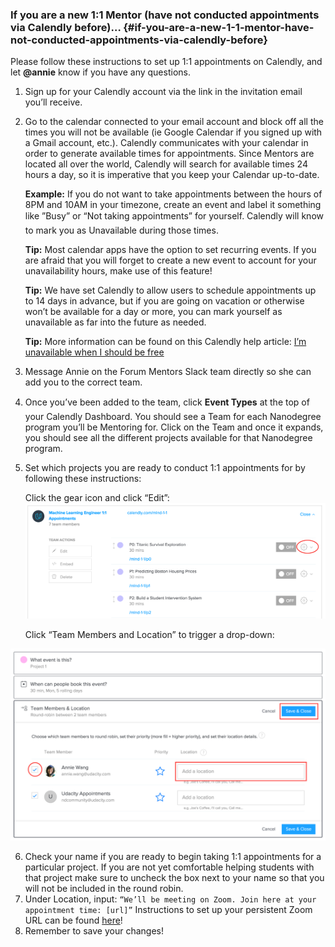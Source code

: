 ### If you are a new 1:1 Mentor (have not conducted appointments via Calendly before)… {#if-you-are-a-new-1-1-mentor-have-not-conducted-appointments-via-calendly-before}

Please follow these instructions to set up 1:1 appointments on Calendly, and let **@annie** know if you have any questions.

1.  Sign up for your Calendly account via the link in the invitation email you’ll receive.
2.  Go to the calendar connected to your email account and block off all the times you will not be available (ie Google Calendar if you signed up with a Gmail account, etc.). Calendly communicates with your calendar in order to generate available times for appointments. Since Mentors are located all over the world, Calendly will search for available times 24 hours a day, so it is imperative that you keep your Calendar up-to-date.

    **Example:** If you do not want to take appointments between the hours of 8PM and 10AM in your timezone, create an event and label it something like ”Busy” or “Not taking appointments” for yourself. Calendly will know to mark you as Unavailable during those times.

    **Tip:** Most calendar apps have the option to set recurring events. If you are afraid that you will forget to create a new event to account for your unavailability hours, make use of this feature!

    **Tip:** We have set Calendly to allow users to schedule appointments up to 14 days in advance, but if you are going on vacation or otherwise won’t be available for a day or more, you can mark yourself as unavailable as far into the future as needed.

    **Tip:** More information can be found on this Calendly help article: [I’m unavailable when I should be free](http://help.calendly.com/article/114-im-unavailable-when-i-should-be-free)

3.  Message Annie on the Forum Mentors Slack team directly so she can add you to the correct team.
4.  Once you’ve been added to the team, click **Event Types** at the top of your Calendly Dashboard. You should see a Team for each Nanodegree program you’ll be Mentoring for. Click on the Team and once it expands, you should see all the different projects available for that Nanodegree program.
5.  Set which projects you are ready to conduct 1:1 appointments for by following these instructions:

    Click the gear icon and click “Edit”:
  ![](calendly1.png)

    Click “Team Members and Location” to trigger a drop-down:

![](calendly2.png)

6.  Check your name if you are ready to begin taking 1:1 appointments for a particular project. If you are not yet comfortable helping students with that project make sure to uncheck the box next to your name so that you will not be included in the round robin.
7.  Under Location, input: `“We’ll be meeting on Zoom. Join here at your appointment time: [url]”` Instructions to set up your persistent Zoom URL can be found [here](https://drive.google.com/file/d/0B5bRk1eOyktZUEVKdk9BZFk3WkU/view?usp=sharing)!
8.  Remember to save your changes!